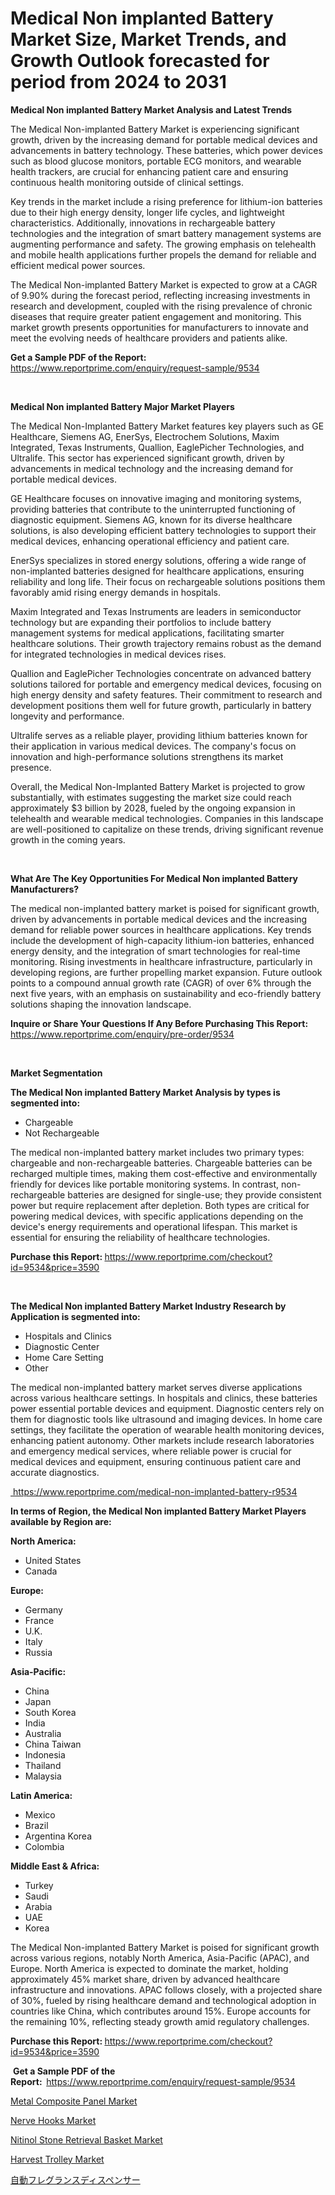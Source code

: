 <p><h1>Medical Non implanted Battery Market Size, Market Trends, and Growth Outlook forecasted for period from 2024 to 2031</h1></p><p><strong>Medical Non implanted Battery Market Analysis and Latest Trends</strong></p>
<p><p>The Medical Non-implanted Battery Market is experiencing significant growth, driven by the increasing demand for portable medical devices and advancements in battery technology. These batteries, which power devices such as blood glucose monitors, portable ECG monitors, and wearable health trackers, are crucial for enhancing patient care and ensuring continuous health monitoring outside of clinical settings.</p><p>Key trends in the market include a rising preference for lithium-ion batteries due to their high energy density, longer life cycles, and lightweight characteristics. Additionally, innovations in rechargeable battery technologies and the integration of smart battery management systems are augmenting performance and safety. The growing emphasis on telehealth and mobile health applications further propels the demand for reliable and efficient medical power sources.</p><p>The Medical Non-implanted Battery Market is expected to grow at a CAGR of 9.90% during the forecast period, reflecting increasing investments in research and development, coupled with the rising prevalence of chronic diseases that require greater patient engagement and monitoring. This market growth presents opportunities for manufacturers to innovate and meet the evolving needs of healthcare providers and patients alike.</p></p>
<p><strong>Get a Sample PDF of the Report:&nbsp;</strong> <a href="https://www.reportprime.com/enquiry/request-sample/9534">https://www.reportprime.com/enquiry/request-sample/9534</a></p>
<p>&nbsp;</p>
<p><strong>Medical Non implanted Battery Major Market Players</strong></p>
<p><p>The Medical Non-Implanted Battery Market features key players such as GE Healthcare, Siemens AG, EnerSys, Electrochem Solutions, Maxim Integrated, Texas Instruments, Quallion, EaglePicher Technologies, and Ultralife. This sector has experienced significant growth, driven by advancements in medical technology and the increasing demand for portable medical devices. </p><p>GE Healthcare focuses on innovative imaging and monitoring systems, providing batteries that contribute to the uninterrupted functioning of diagnostic equipment. Siemens AG, known for its diverse healthcare solutions, is also developing efficient battery technologies to support their medical devices, enhancing operational efficiency and patient care.</p><p>EnerSys specializes in stored energy solutions, offering a wide range of non-implanted batteries designed for healthcare applications, ensuring reliability and long life. Their focus on rechargeable solutions positions them favorably amid rising energy demands in hospitals.</p><p>Maxim Integrated and Texas Instruments are leaders in semiconductor technology but are expanding their portfolios to include battery management systems for medical applications, facilitating smarter healthcare solutions. Their growth trajectory remains robust as the demand for integrated technologies in medical devices rises.</p><p>Quallion and EaglePicher Technologies concentrate on advanced battery solutions tailored for portable and emergency medical devices, focusing on high energy density and safety features. Their commitment to research and development positions them well for future growth, particularly in battery longevity and performance.</p><p>Ultralife serves as a reliable player, providing lithium batteries known for their application in various medical devices. The company's focus on innovation and high-performance solutions strengthens its market presence.</p><p>Overall, the Medical Non-Implanted Battery Market is projected to grow substantially, with estimates suggesting the market size could reach approximately $3 billion by 2028, fueled by the ongoing expansion in telehealth and wearable medical technologies. Companies in this landscape are well-positioned to capitalize on these trends, driving significant revenue growth in the coming years.</p></p>
<p>&nbsp;</p>
<p><strong>What Are The Key Opportunities For Medical Non implanted Battery Manufacturers?</strong></p>
<p><p>The medical non-implanted battery market is poised for significant growth, driven by advancements in portable medical devices and the increasing demand for reliable power sources in healthcare applications. Key trends include the development of high-capacity lithium-ion batteries, enhanced energy density, and the integration of smart technologies for real-time monitoring. Rising investments in healthcare infrastructure, particularly in developing regions, are further propelling market expansion. Future outlook points to a compound annual growth rate (CAGR) of over 6% through the next five years, with an emphasis on sustainability and eco-friendly battery solutions shaping the innovation landscape.</p></p>
<p><strong>Inquire or Share Your Questions If Any Before Purchasing This Report:</strong> <a href="https://www.reportprime.com/enquiry/pre-order/9534">https://www.reportprime.com/enquiry/pre-order/9534</a></p>
<p>&nbsp;</p>
<p><strong>Market Segmentation</strong></p>
<p><strong>The Medical Non implanted Battery Market Analysis by types is segmented into:</strong></p>
<p><ul><li>Chargeable</li><li>Not Rechargeable</li></ul></p>
<p><p>The medical non-implanted battery market includes two primary types: chargeable and non-rechargeable batteries. Chargeable batteries can be recharged multiple times, making them cost-effective and environmentally friendly for devices like portable monitoring systems. In contrast, non-rechargeable batteries are designed for single-use; they provide consistent power but require replacement after depletion. Both types are critical for powering medical devices, with specific applications depending on the device's energy requirements and operational lifespan. This market is essential for ensuring the reliability of healthcare technologies.</p></p>
<p><strong>Purchase this Report:&nbsp;</strong><a href="https://www.reportprime.com/checkout?id=9534&price=3590">https://www.reportprime.com/checkout?id=9534&price=3590</a></p>
<p>&nbsp;</p>
<p><strong>The Medical Non implanted Battery Market Industry Research by Application is segmented into:</strong></p>
<p><ul><li>Hospitals and Clinics</li><li>Diagnostic Center</li><li>Home Care Setting</li><li>Other</li></ul></p>
<p><p>The medical non-implanted battery market serves diverse applications across various healthcare settings. In hospitals and clinics, these batteries power essential portable devices and equipment. Diagnostic centers rely on them for diagnostic tools like ultrasound and imaging devices. In home care settings, they facilitate the operation of wearable health monitoring devices, enhancing patient autonomy. Other markets include research laboratories and emergency medical services, where reliable power is crucial for medical devices and equipment, ensuring continuous patient care and accurate diagnostics.</p></p>
<p><a href="https://www.reportprime.com/medical-non-implanted-battery-r9534">&nbsp;https://www.reportprime.com/medical-non-implanted-battery-r9534</a></p>
<p><strong>In terms of Region, the Medical Non implanted Battery Market Players available by Region are:</strong></p>
<p>
    <p> <strong> North America: </strong>
        <ul>
            <li>United States</li>
            <li>Canada</li>
        </ul>
        </p> 
    <p> <strong> Europe: </strong>
        <ul>
            <li>Germany</li>
            <li>France</li>
            <li>U.K.</li>
            <li>Italy</li>
            <li>Russia</li>
        </ul>
        </p> 
    <p> <strong> Asia-Pacific: </strong>
        <ul>
            <li>China</li>
            <li>Japan</li>
            <li>South Korea</li>
            <li>India</li>
            <li>Australia</li>
            <li>China Taiwan</li>
            <li>Indonesia</li>
            <li>Thailand</li>
            <li>Malaysia</li>
        </ul>
        </p> 
    <p> <strong> Latin America: </strong>
        <ul>
            <li>Mexico</li>
            <li>Brazil</li>
            <li>Argentina Korea</li>
            <li>Colombia</li>
        </ul>
        </p> 
    <p> <strong> Middle East & Africa: </strong>
        <ul>
            <li>Turkey</li>
            <li>Saudi</li>
            <li>Arabia</li>
            <li>UAE</li>
            <li>Korea</li>
        </ul>
    </p>
    </p>
<p><p>The Medical Non-implanted Battery Market is poised for significant growth across various regions, notably North America, Asia-Pacific (APAC), and Europe. North America is expected to dominate the market, holding approximately 45% market share, driven by advanced healthcare infrastructure and innovations. APAC follows closely, with a projected share of 30%, fueled by rising healthcare demand and technological adoption in countries like China, which contributes around 15%. Europe accounts for the remaining 10%, reflecting steady growth amid regulatory challenges.</p></p>
<p><strong>Purchase this Report: </strong><a href="https://www.reportprime.com/checkout?id=9534&price=3590">https://www.reportprime.com/checkout?id=9534&price=3590</a></p>
<p>&nbsp;<strong>Get a Sample PDF of the Report:&nbsp;&nbsp;</strong><a href="https://www.reportprime.com/enquiry/request-sample/9534">https://www.reportprime.com/enquiry/request-sample/9534</a></p>
<p><strong></strong></p>
<p><p><a href="https://issuu.com/reportprime-2/docs/metal-composite-panel-market-size-2_c961e1f50d4d8f">Metal Composite Panel Market</a></p><p><a href="https://www.linkedin.com/pulse/global-nerve-hooks-market-trends-innovations-forward-looking-a3lqe?trackingId=8l2SXAs5QfC8iFAZm8ZC2g%3D%3D">Nerve Hooks Market</a></p><p><a href="https://github.com/globismark/Market-Research-Report-List-5/blob/main/nitinol-stone-retrieval-basket-market.md">Nitinol Stone Retrieval Basket Market</a></p><p><a href="https://medium.com/@julia.vaughan5768/this-report-aims-to-provide-a-comprehensive-presentation-of-the-global-market-for-harvest-trolley-5aa846caaa4a">Harvest Trolley Market</a></p><p><a href="https://medium.com/@lenorakris2023/automatic-fragrance-dispensers-market-%E3%81%AE%E3%82%B0%E3%83%AD%E3%83%BC%E3%83%90%E3%83%AB%E5%B8%82%E5%A0%B4%E6%A6%82%E8%A6%81%E3%81%AF-%E4%B8%96%E7%95%8C%E3%81%8A%E3%82%88%E3%81%B3%E4%B8%BB%E8%A6%81%E5%B8%82%E5%A0%B4%E3%81%AB%E3%81%8A%E3%81%91%E3%82%8B%E6%A5%AD%E7%95%8C%E3%81%AB%E5%BD%B1%E9%9F%BF%E3%82%92%E4%B8%8E%E3%81%88%E3%82%8B%E4%B8%BB%E8%A6%81%E3%81%AA%E3%83%88%E3%83%AC%E3%83%B3%E3%83%89%E3%81%AB%E3%81%A4%E3%81%84%E3%81%A6-%E7%8B%AC%E8%87%AA%E3%81%AE%E8%A6%96%E7%82%B9%E3%82%92%E6%8F%90%E4%BE%9B%E3%81%97%E3%81%BE%E3%81%99-1f6c3ae81e09">自動フレグランスディスペンサー</a></p></p>